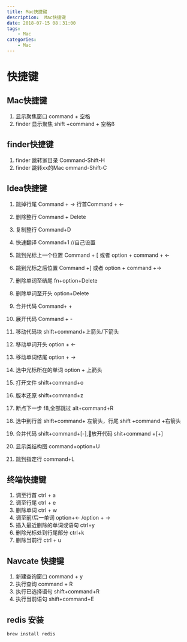 ```yaml
---
title: Mac快捷键
description:  Mac快捷键 
date: 2018-07-15 08：31:00
tags: 
    - Mac
categories:
    - Mac
---
```


# 快捷键

## Mac快捷键
1. 显示聚焦窗口 command + 空格
2. finder 显示聚焦 shift +command + 空格ß

## finder快捷键
1. finder 跳转家目录  Command-Shift-H
2. finder 跳转xx的Mac ommand-Shift-C

## Idea快捷键
1. 跳掉行尾 Command + -> 行首Command + <-
2. 删除整行 Command + Delete 
3. 复制整行 Command+D
4. 快速翻译 Command+1 //自己设置
5. 跳到光标上一个位置 Command + [ 或者 option + command + <-
6. 跳到光标之后位置 Command +] 或者 option + command +->

6. 删除单词至结尾 fn+option+Delete
7. 删除单词至开头 option+Delete

8. 合并代码  Command+ +
9. 展开代码 Command + -

10. 移动代码块  shift+command+上箭头/下箭头
11. 移动单词开头 option + <- 
12. 移动单词结尾 option + ->
13. 选中光标所在的单词 option + 上箭头
15. 打开文件 shift+command+o

16. 版本还原 shift+command+z
17. 断点下一步 f8,全部跳过 alt+command+R
18. 选中到行首 shift+command+ 左箭头，行尾 shift +command +右箭头
19. 合并代码 shift+command+[-],放开代码 shit+command +[+]
20. 显示类结构图 command+option+U
21. 跳到指定行 command+L
## 终端快捷键
1. 调至行首 ctrl + a
2. 调至行尾 ctrl + e
3. 删除单词 ctrl + w
4. 调至前/后一单词 option+<- /option + ->
5. 插入最近删除的单词或语句  ctrl+y
6. 删除光标处到行尾部分 ctrl+k 
7. 删除当前行 ctrl + u

## Navcate 快捷键
1. 新建查询窗口 command + y
2. 执行查询 command + R
3. 执行已选择语句  shift+command+R
4. 执行当前语句 shift+command+E
## redis 安装

```bash
brew install redis 
```
